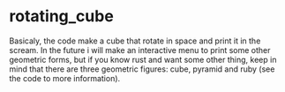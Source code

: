 # rotating_cube
Basicaly, the code make a cube that rotate in space and print it in the scream. In the future i will make an interactive menu to print some other geometric forms, but if you know rust and want some other thing, keep in mind that there are three geometric figures: cube, pyramid and ruby (see the code to more information).
